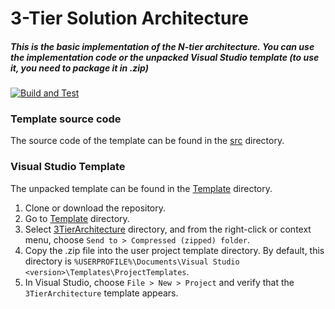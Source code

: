 # 3-Tier Solution Architecture
##### _This is the basic implementation of the N-tier architecture. You can use the implementation code or the unpacked Visual Studio template (to use it, you need to package it in .zip)_
[![Build and Test](https://github.com/nantonov/3TierArchitectureSolutionTemplate/actions/workflows/build.yml/badge.svg)](https://github.com/nantonov/3TierArchitectureSolutionTemplate/actions/workflows/build.yml)

### Template source code
The source code of the template can be found in the [src](src) directory.

### Visual Studio Template
The unpacked template can be found in the [Template](Template) directory.

1. Clone or download the repository.
2. Go to [Template](Template) directory.
3. Select [3TierArchitecture](Template/3TierArchitecture) directory, and from the right-click or context menu, choose `Send to > Compressed (zipped) folder`.
4. Copy the .zip file into the user project template directory. By default, this directory is `%USERPROFILE%\Documents\Visual Studio <version>\Templates\ProjectTemplates`.
5. In Visual Studio, choose `File > New > Project` and verify that the `3TierArchitecture` template appears.
